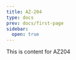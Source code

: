 ```yaml
---
title: AZ-204
type: docs
prev: docs/first-page
sidebar:
  open: true
---
```


This is content for AZ204
